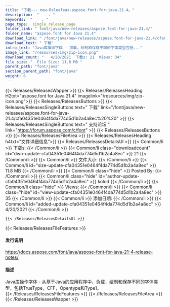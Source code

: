 ```yaml
---
title: "下载--- new-Relealeas-aspose.font-for-java-21.4。" 
description:  "    . " 
keywords:  "    . " 
page_type:  single_release_page
folder_link: " font/java/new-releases/aspose.font-for-java-21.4/"
folder_name: "aspose.font for Java 21.4"
download_link: " /font/java/new-releases/aspose.font-for-java-21.4/cfa04351e0464f4da774d5d1b2a4a8ec"
download_text: " 下载"
intro_text: "Java库操纵字体 - 加载，绘制和保存不同的字体类型包括..."
image_link: "/resources/img/zip-icon.png"
download_count: "   4/20/2021  下载s: 21  Views: 34"
file_size: "  File Size: 11.8 MB "
parent_path: "font/java"
section_parent_path: "font/java"
weight: 6
---
```


{{< Releases/ReleasesWapper >}}
  {{< Releases/ReleasesHeading H2txt="aspose.font for Java 21.4" imagelink="/resources/img/zip-icon.png">}}
  {{< Releases/ReleasesButtons >}}
    {{< Releases/ReleasesSingleButtons text=" 下载" link="/font/java/new-releases/aspose.font-for-java-21.4/cfa04351e0464f4da774d5d1b2a4a8ec%20%20" >}}
    {{< Releases/ReleasesSingleButtons text=" 支持论坛 " link="https://forum.aspose.com/c/font" >}}
  {{< Releases/ReleasesButtons >}}
  {{< Releases/ReleasesFileArea >}}
    {{< Releases/ReleasesHeading h4txt="文件详细信息">}}
    {{< Releases/ReleasesDetailsUl >}}
            {{< Common/li  >}} 下载s: {{< /Common/li >}} 
      {{< Common/li class="downloadcount" id="dwn-update-cfa04351e0464f4da774d5d1b2a4a8ec" >}} 21 {{< /Common/li >}} 
      {{< Common/li  >}} 文件大小: {{< /Common/li >}} 
      {{< Common/li id="size-update-cfa04351e0464f4da774d5d1b2a4a8ec" >}} 11.8 MB {{< /Common/li >}} 
      {{< Common/li  class="hide" >}} Posted By: {{< /Common/li >}} 
      {{< Common/li class="hide" id="author-update-cfa04351e0464f4da774d5d1b2a4a8ec" >}} kolod {{< /Common/li >}} 
      {{< Common/li class="hide"  >}} Views: {{< /Common/li >}} 
      {{< Common/li class="hide" id="view-update-cfa04351e0464f4da774d5d1b2a4a8ec" >}} 35 {{< /Common/li >}} 
      {{< Common/li  >}} 添加日期: {{< /Common/li >}} 
      {{< Common/li id="added-update-cfa04351e0464f4da774d5d1b2a4a8ec" >}} 4/20/2021 {{< /Common/li >}} 

    {{< /Releases/ReleasesDetailsUl >}}

  {{< Releases/ReleasesFileFeatures >}}
      <h4>发行说明</h4><div><a href="https://docs.aspose.com/font/java/aspose-font-for-java-21-4-release-notes/">https://docs.aspose.com/font/java/aspose-font-for-java-21-4-release-notes/</a></div><h4>描述</h4><div class="HTMLDescription">Java库操作字体 - 从基于Java的应用程序中，负载，绘制和保存不同的字体类型，包括TrueType，CFF，Opentype和Type1。</div>
  {{< /Releases/ReleasesFileFeatures >}}
 {{< /Releases/ReleasesFileArea >}}
{{< /Releases/ReleasesWapper >}}


